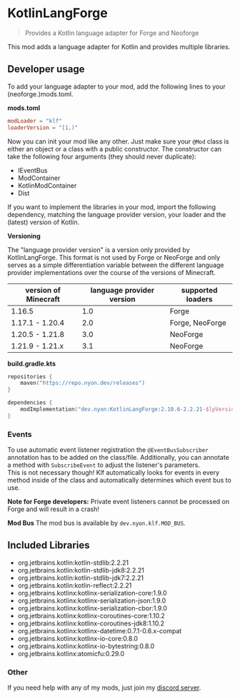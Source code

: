 # KotlinLangForge

> Provides a Kotlin language adapter for Forge and Neoforge

This mod adds a language adapter for Kotlin and provides multiple libraries.

## Developer usage

To add your language adapter to your mod, add the following lines to your
(neoforge.)mods.toml.

**mods.toml**

```toml
modLoader = "klf"
loaderVersion = "[1,)"
```

Now you can init your mod like any other.
Just make sure your `@Mod` class is either an object or a class with a public constructor.
The constructor can take the following four arguments (they should never duplicate):

- IEventBus
- ModContainer
- KotlinModContainer
- Dist

If you want to implement the libraries in your mod, import the following dependency,
matching the language provider version, your loader and the (latest) version of Kotlin.

**Versioning**

The "language provider version" is a version only provided by KotlinLangForge.
This format is not used by Forge or NeoForge and only serves as a simple differentiation variable between the different
language provider implementations over the course of the versions of Minecraft.

| version of Minecraft | language provider version | supported loaders |
|----------------------|---------------------------|-------------------|
| 1.16.5               | 1.0                       | Forge             |
| 1.17.1 - 1.20.4      | 2.0                       | Forge, NeoForge   |
| 1.20.5 - 1.21.8      | 3.0                       | NeoForge          |
| 1.21.9 - 1.21.x      | 3.1                       | NeoForge          |

**build.gradle.kts**

```kotlin
repositories {
    maven("https://repo.nyon.dev/releases")
}

dependencies {
    modImplementation("dev.nyon:KotlinLangForge:2.10.6-2.2.21-$lpVersion+$loader")
}
```

### Events

To use automatic event listener registration the `@EventBusSubscriber` annotation has to be added on the class/file.
Additionally, you can annotate a method with `SubscribeEvent` to adjust the listener's parameters.\
This is not necessary though!
Klf automatically looks for events in every method inside of the class and automatically
determines which event bus to use.

**Note for Forge developers:** Private event listeners cannot be processed on Forge and will result in a crash!

**Mod Bus** The mod bus is available by `dev.nyon.klf.MOD_BUS`.

## Included Libraries

- org.jetbrains.kotlin:kotlin-stdlib:2.2.21
- org.jetbrains.kotlin:kotlin-stdlib-jdk8:2.2.21
- org.jetbrains.kotlin:kotlin-stdlib-jdk7:2.2.21
- org.jetbrains.kotlin:kotlin-reflect:2.2.21
- org.jetbrains.kotlinx:kotlinx-serialization-core:1.9.0
- org.jetbrains.kotlinx:kotlinx-serialization-json:1.9.0
- org.jetbrains.kotlinx:kotlinx-serialization-cbor:1.9.0
- org.jetbrains.kotlinx:kotlinx-coroutines-core:1.10.2
- org.jetbrains.kotlinx:kotlinx-coroutines-jdk8:1.10.2
- org.jetbrains.kotlinx:kotlinx-datetime:0.7.1-0.6.x-compat
- org.jetbrains.kotlinx:kotlinx-io-core:0.8.0
- org.jetbrains.kotlinx:kotlinx-io-bytestring:0.8.0
- org.jetbrains.kotlinx:atomicfu:0.29.0

### Other

If you need help with any of my mods, just join my [discord server](https://nyon.dev/discord).

